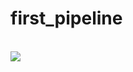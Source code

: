 # first_pipeline
<br>
<img src="https://github.com/andovnar2021/first_pipeline/workflows/Terraform/badge.svg?branch=master">
<br>
